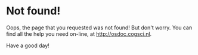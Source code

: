 # Not found!

Oops, the page that you requested was not found! But don't worry. You can find all the help you need on-line, at <http://osdoc.cogsci.nl>.

Have a good day!
